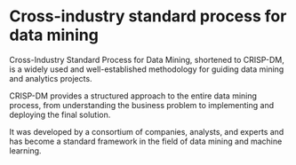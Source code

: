 # Cross-industry standard process for data mining

Cross-Industry Standard Process for Data Mining, shortened to CRISP-DM, is a widely used and well-established methodology for guiding data mining and analytics projects. 

CRISP-DM provides a structured approach to the entire data mining process, from understanding the business problem to implementing and deploying the final solution. 

It was developed by a consortium of companies, analysts, and experts and has become a standard framework in the field of data mining and machine learning.